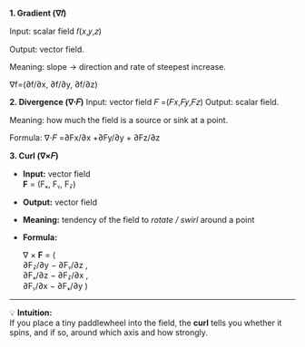 **1. Gradient (∇𝑓)**

Input: scalar field 
𝑓(𝑥,𝑦,𝑧)

Output: vector field.

Meaning: slope → direction and rate of steepest increase.


∇f=(∂f/∂x, ∂f/∂y, ∂f/∂z)


**2. Divergence (∇⋅𝐹)**
Input: vector field 𝐹 =(𝐹𝑥,𝐹𝑦,𝐹𝑧)
Output: scalar field.

Meaning: how much the field is a source or sink at a point.

Formula:
∇⋅𝐹 =∂Fx/∂x +∂Fy/∂y + ∂Fz/∂z


**3. Curl (∇×𝐹)**
- **Input:** vector field  
  **F** = (Fₓ, Fᵧ, F𝓏)

- **Output:** vector field  

- **Meaning:** tendency of the field to *rotate / swirl* around a point  

- **Formula:**  

  ∇ × **F** = (  
  ∂F𝓏/∂y − ∂Fᵧ/∂z ,  
  ∂Fₓ/∂z − ∂F𝓏/∂x ,  
  ∂Fᵧ/∂x − ∂Fₓ/∂y )  

---

💡 **Intuition:**  
If you place a tiny paddlewheel into the field, the **curl** tells you whether it spins, and if so, around which axis and how strongly.
